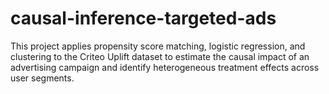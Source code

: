 # causal-inference-targeted-ads
This project applies propensity score matching, logistic regression, and clustering to the Criteo Uplift dataset to estimate the causal impact of an advertising campaign and identify heterogeneous treatment effects across user segments.
